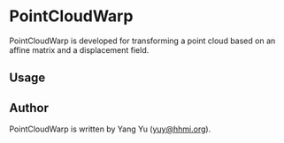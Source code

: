 # PointCloudWarp

PointCloudWarp is developed for transforming a point cloud based on an affine matrix and a displacement field.

## Usage

## Author
PointCloudWarp is written by Yang Yu (yuy@hhmi.org).
